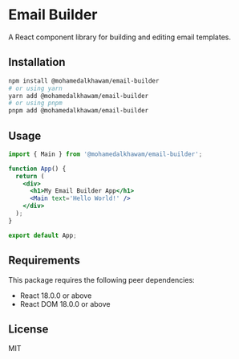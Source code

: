 # Email Builder

A React component library for building and editing email templates.

## Installation

```bash
npm install @mohamedalkhawam/email-builder
# or using yarn
yarn add @mohamedalkhawam/email-builder
# or using pnpm
pnpm add @mohamedalkhawam/email-builder
```

## Usage

```jsx
import { Main } from '@mohamedalkhawam/email-builder';

function App() {
  return (
    <div>
      <h1>My Email Builder App</h1>
      <Main text='Hello World!' />
    </div>
  );
}

export default App;
```

## Requirements

This package requires the following peer dependencies:

- React 18.0.0 or above
- React DOM 18.0.0 or above

## License

MIT
